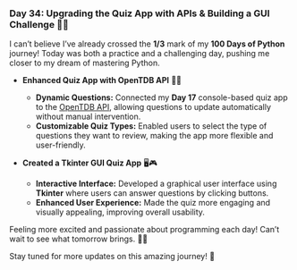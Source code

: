 ### Day 34: Upgrading the Quiz App with APIs & Building a GUI Challenge 🎯✨

I can’t believe I’ve already crossed the **1/3** mark of my **100 Days of Python** journey! Today was both a practice and a challenging day, pushing me closer to my dream of mastering Python.

- **Enhanced Quiz App with OpenTDB API** 📝🔗
  - **Dynamic Questions:** Connected my **Day 17** console-based quiz app to the [OpenTDB API](https://opentdb.com/), allowing questions to update automatically without manual intervention.
  - **Customizable Quiz Types:** Enabled users to select the type of questions they want to review, making the app more flexible and user-friendly.

- **Created a Tkinter GUI Quiz App** 🖥️🎮
  - **Interactive Interface:** Developed a graphical user interface using **Tkinter** where users can answer questions by clicking buttons.
  - **Enhanced User Experience:** Made the quiz more engaging and visually appealing, improving overall usability.

Feeling more excited and passionate about programming each day! Can’t wait to see what tomorrow brings. 🚀🐍

Stay tuned for more updates on this amazing journey! 🌟

